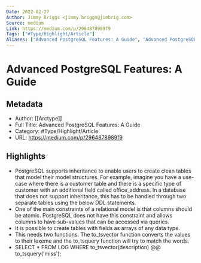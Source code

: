 ```yaml
---
Date: 2022-02-27
Author: Jimmy Briggs <jimmy.briggs@jimbrig.com>
Source: medium
Link: https://medium.com/p/2964878989f9
Tags: ["#Type/Highlight/Article"]
Aliases: ["Advanced PostgreSQL Features: A Guide", "Advanced PostgreSQL Features: A Guide"]
---
```

# Advanced PostgreSQL Features: A Guide

## Metadata
- Author: [[Arctype]]
- Full Title: Advanced PostgreSQL Features: A Guide
- Category: #Type/Highlight/Article
- URL: https://medium.com/p/2964878989f9

## Highlights
- PostgreSQL supports inheritance to enable users to create clean tables that model their model structures. For example, imagine you have a use-case where there is a customer table and there is a specific type of customer with an additional field called office_address. In a database that does not support inheritance, this has to be handled through two separate tables using the below DDL statements.
- One of the main constraints of a relational model is that columns should be atomic. PostgreSQL does not have this constraint and allows columns to have sub-values that can be accessed via queries.
- It is possible to create tables with fields as arrays of any data type.
- This needs two functions. The to_tsvector function converts the values to their lexeme and the to_tsquery function will try to match the words.
- SELECT * FROM LOG WHERE to_tsvector(description) @@ to_tsquery('miss');

